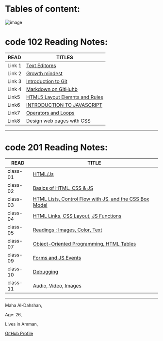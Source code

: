 # Tables of content:


![image](https://akm-img-a-in.tosshub.com/indiatoday/images/story/202012/chris-ried-ieic5Tq8YMk-unsplas_1200x768.jpeg?bEhcYQAShJnLf0Mtu4JYq8YzICfhz2rB&size=770:433)




# code 102 Reading Notes:

|READ   | TITLES                                |
|------ |---------------------------------------|
|Link 1 |[Text Editores](Link1)                 |
|Link 2 |[Growth mindest](Link1)                |
|Link 3 |[Introduction to Git](Link3)           |
|Link 4 |[Markdown on GitHuhb](Link4)           |
|Link5  |[HTML5 Layout Elemnts and Rules](Link5)|
|Link6  |[INTRODUCTION TO JAVASCRIPT](Link6)    |
|Link7  |[Operators and Loops](Link7)           |
|Link8  | [Design web pages with CSS](Link8)    |

* **

# code 201 Reading Notes:

|READ      |       TITLE                                                       |
|----------|-------------------------------------------------------------------|
|class-01  |[HTML/Js](class-01)                                                |
|class-02  |[Basics of HTML, CSS & JS](class-02)                               |
|class-03  |[HTML Lists, Control Flow with JS, and the CSS Box Model](class-03)|
|class-04  |[HTML Links, CSS Layout, JS Functions](class-04)                   |
|class-05  |[Readings : Images, Color, Text](class-05)                         |
|class-07  |[Object-Oriented Programming, HTML Tables](class-07)               |
|class-09  |[Forms and JS Events](class-09)                                    |
|class-10  | [Debugging](class-10)                                             |
|class-11  | [Audio, Video, Images](class-11)                                  |
* ** 
Maha Al-Dahshan,

Age: 26,

Lives in Amman,



[GitHub Profile](https://github.com/mahadahshan11)